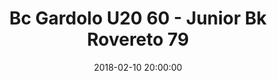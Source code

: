 ---
title: Bc Gardolo U20 60 - Junior Bk Rovereto 79
date: 2018-02-10 20:00:00
squadra-a: Bc Gardolo U20
punteggio-a: 60
squadra-b: Junior Bk Rovereto
punteggio-b: 79
partite/squadra: promozione-17-18
luogo: Centro Sportivo Trento Nord
categoria: promozione
---